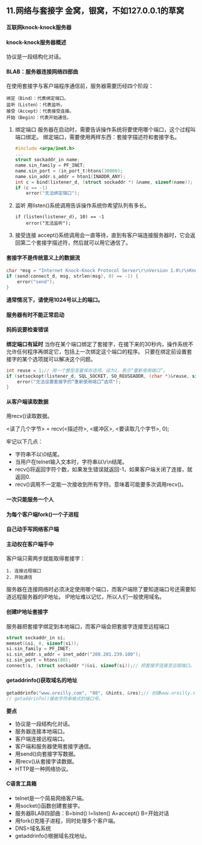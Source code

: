 ## 11.网络与套接字 金窝，银窝，不如127.0.0.1的草窝
#### 互联网knock-knock服务器
#### knock-knock服务器概述
协议是一段结构化对话。

#### BLAB：服务器连接网络四部曲
在使用套接字与客户端程序通信前，服务器需要历经四个阶段：

    绑定（Bind）：代表绑定端口。
    监听（Listen）：代表监听。
    接受（Accept）：代表接受连接。
    开始（Begin）：代表开始通信。

1. 绑定端口
服务器在启动时，需要告诉操作系统将要使用哪个端口，这个过程叫端口绑定。
绑定端口，需要使用两样东西：套接字描述符和套接字名。
    ```c
    #include <arpa/inet.h>
    ...
    struct sockaddr_in name;
    name.sin_family = PF_INET;
    name.sin_port = (in_port_t)htons(30000);
    name.sin_addr.s_addr = hton1(INADDR_ANY);
    int c = bind(listener_d, (struct sockaddr *) &name, sizeof(name));
    if (c == -1)
        error("无法绑定端口");
    ```

2. 监听
用listen()系统调用告诉操作系统你希望队列有多长。

    ```
    if (listen(listener_d), 10) == -1
        error("无法监听");
    ```

3. 接受连接
accept()系统调用会一直等待，直到有客户端连接服务器时，它会返回第二个套接字描述符，然后就可以用它通信了。

#### 套接字不是传统意义上的数据流
```c
char *msg = "Internet Knock-Knock Protocol Server\r\nVersion 1.0\r\nKnock! Knock!\r\n>";
if (send(connect_d, msg, strlen(msg), 0) == -1) {
    error("send");
}
```

**通常情况下，请使用1024号以上的端口。**

#### 服务器有时不能正常启动
#### 妈妈说要检查错误
**绑定端口有延时**
当你在某个端口绑定了套接字，在接下来的30秒内，操作系统不允许任何程序再绑定它，包括上一次绑定这个端口的程序。
只要在绑定前设置套接字的某个选项就可以解决这个问题。
```c
int reuse = 1;// 用一个整型变量保存选项。设为1，表示“重新使用端口”。
if (setsockopt(listener_d, SQL_SOCKET, SO_REUSEADDR, (char *)&reuse, sizeof(int) == -1) {
    error("无法设置套接字的“重新使用端口”选项");
}
```

#### 从客户端读取数据
用recv()读取数据。

<读了几个字节> = recv(<描述符>, <缓冲区>, <要读取几个字节>, 0);

牢记以下几点：
- 字符串不以\0结尾。
- 当用户在telnet输入文本时，字符串以\r\n结尾。
- recv()将返回字符个数，如果发生错误就返回-1，如果客户端关闭了连接，就返回0.
- recv()调用不一定能一次接收到所有字符。意味着可能要多次调用recv()。

#### 一次只能服务一个人
#### 为每个客户端fork()一个子进程
#### 自己动手写网络客户端
#### 主动权在客户端手中
客户端只需两步就能取得套接字：

    1. 连接远程端口
    2. 开始通信

服务器在连接网络时必须决定使用哪个端口，而客户端除了要知道端口号还需要知道远程服务器的IP地址。
IP地址难以记忆，所以人们一般使用域名。

#### 创建IP地址套接字
服务器把套接字绑定到本地端口，而客户端会把套接字连接至远程端口

```c
struct sockaddr_in si;
memset(&si, 0, sizeof(si));
si.sin_family = PF_INET;
si.sin_addr.s_addr = inet_addr("208.201.239.100");
si.sin_port = htons(80);
connect(s, (struct sockaddr *)&si, sizeof(si));// 把套接字连接至远程端口。
```

#### getaddrinfo()获取域名的地址
```c
getaddrinfo("www.oreilly.com", "80", &hints, &res);// 创建www.oreilly.com地址80端口的名字资源。
// getaddrinfo()接收字符串格式的端口号。
```

**要点**
- 协议是一段结构化对话。
- 服务器连接本地端口。
- 客户端连接远程端口。
- 客户端和服务器使用套接字通信。
- 用send()向套接字写数据。
- 用recv()从套接字读数据。
- HTTP是一种网络协议。

#### C语言工具箱
- telnet是一个简易网络客户端。
- 用socket()函数创建套接字。
- 服务器BLAB四部曲：B=bind()   l=listen()  A=accept()  B=开始对话
- 用fork()克隆子进程，同时处理多个客户端。
- DNS=域名系统
- getaddrinfo()根据域名找地址。